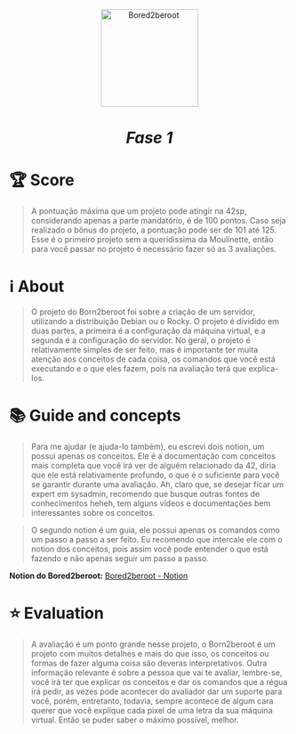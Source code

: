 <div align="center" >
  <img src="https://game.42sp.org.br/static/assets/achievements/born2berootm.png" alt="Bored2beroot" width="175" height="175">
  <h1><i>Fase 1</h1></i>

</div>

# :trophy: Score
> A pontuação máxima que um projeto pode atingir na 42sp, considerando apenas a parte mandatório, é de 100 pontos. Caso seja realizado o bônus do projeto, a pontuação pode ser de 101 até 125. Esse é o primeiro projeto sem a queridissima da Moulinette, então para você passar no projeto é necessário fazer só as 3 avaliações.


# :information_source: About
> O projeto do Born2beroot foi sobre a criação de um servidor, utilizando a distribuição Debian ou o Rocky. O projeto é dividido em duas partes, a primeira é a configuração da máquina virtual, e a segunda é a configuração do servidor. No geral, o projeto é relativamente simples de ser feito, mas é importante ter muita atenção aos conceitos de cada coisa, os comandos que você está executando e o que eles fazem, pois na avaliação terá que explica-los.

# :books: Guide and concepts
> Para me ajudar (e ajuda-lo também), eu escrevi dois notion, um possui apenas os conceitos. Ele é a documentação com conceitos mais completa que você irá ver de alguém relacionado da 42, diria que ele está relativamente profundo, o que é o suficiente para você se garantir durante uma avaliação. Ah, claro que, se desejar ficar um expert em sysadmin, recomendo que busque outras fontes de conhecimentos heheh, tem alguns vídeos e documentações bem interessantes sobre os conceitos.

> O segundo notion é um guia, ele possui apenas os comandos como um passo a passo a ser feito. Eu recomendo que intercale ele com o notion dos conceitos, pois assim você pode entender o que está fazendo e não apenas seguir um passo a passo.

**Notion do Bored2beroot:** [Bored2beroot - Notion](https://www.notion.so/Bored2beroot-Ultimate-guide-a498b4ef44e5463c97b8779823d4c0ed?pvs=4)


# :star: Evaluation
> A avaliação é um ponto grande nesse projeto, o Born2beroot é um projeto com muitos detalhes e mais do que isso, os conceitos ou formas de fazer alguma coisa são deveras interpretativos. Outra informação relevante é sobre a pessoa que vai te avaliar, lembre-se, você irá ter que explicar os conceitos e dar os comandos que a régua irá pedir, as vezes pode acontecer do avaliador dar um suporte para você, porém, entretanto, todavia, sempre acontece de algum cara querer que você explique cada pixel de uma letra da sua máquina virtual. Então se puder saber o máximo possível, melhor.
